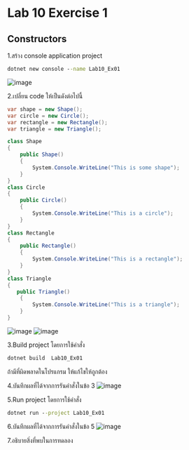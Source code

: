 # Lab 10 Exercise 1

## Constructors

1.สร้าง console application project

```cmd
dotnet new console --name Lab10_Ex01
```
![image](https://github.com/AnchisaPhetnoi/03376836-OOP-2566-Lab-10/assets/144197034/ba803b81-3cab-4e5e-80ca-ce2597000432)

2.เปลี่ยน code ให้เป็นดังต่อไปนี้

```cs
var shape = new Shape();
var circle = new Circle();
var rectangle = new Rectangle();
var triangle = new Triangle();

class Shape
{
    public Shape()
    {
        System.Console.WriteLine("This is some shape");
    }
}
class Circle
{
    public Circle()
    {
        System.Console.WriteLine("This is a circle");
    }
}
class Rectangle
{
    public Rectangle()
    {
        System.Console.WriteLine("This is a rectangle");
    }
}
class Triangle
{
   public Triangle()
    {
        System.Console.WriteLine("This is a triangle");
    }
}
```
![image](https://github.com/AnchisaPhetnoi/03376836-OOP-2566-Lab-10/assets/144197034/1d30132e-4c8e-4ebe-b842-ed24d1b23e73)
![image](https://github.com/AnchisaPhetnoi/03376836-OOP-2566-Lab-10/assets/144197034/8f418d32-7ac1-46e9-8bf6-94d72a04bca7)

3.Build project โดยการใช้คำสั่ง

```cmd
dotnet build  Lab10_Ex01
```

ถ้ามีที่ผิดพลาดในโปรแกรม ให้แก้ไขให้ถูกต้อง

4.บันทึกผลที่ได้จากการรันคำสั่งในข้อ 3
![image](https://github.com/AnchisaPhetnoi/03376836-OOP-2566-Lab-10/assets/144197034/58c5304c-c9cd-4465-b4af-ceceb94b0f98)

5.Run project โดยการใช้คำสั่ง

```cmd
dotnet run --project Lab10_Ex01
```

6.บันทึกผลที่ได้จากการรันคำสั่งในข้อ 5
![image](https://github.com/AnchisaPhetnoi/03376836-OOP-2566-Lab-10/assets/144197034/0abd6d63-9dd3-4283-bdd1-24fafe351764)

7.อธิบายสิ่งที่พบในการทดลอง
